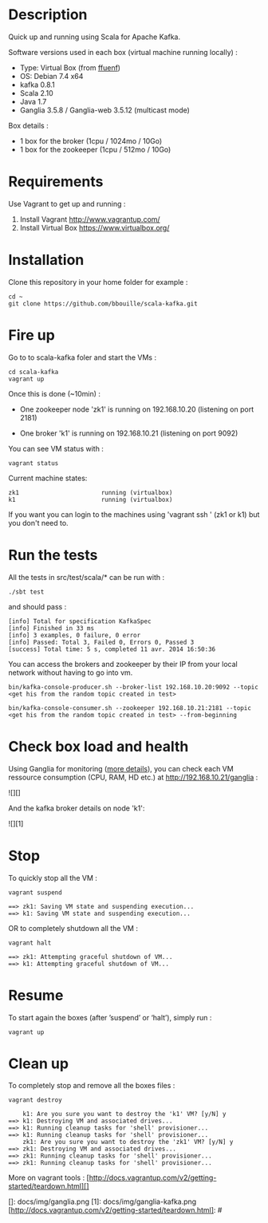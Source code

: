 # Description

Quick up and running using Scala for Apache Kafka.

Software versions used in each box (virtual machine running locally) :

-   Type: Virtual Box (from [ffuenf][])
-   OS: Debian 7.4 x64
-   kafka 0.8.1
-   Scala 2.10
-   Java 1.7
-   Ganglia 3.5.8 / Ganglia-web 3.5.12 (multicast mode)

Box details :

-   1 box for the broker (1cpu / 1024mo / 10Go)
-   1 box for the zookeeper (1cpu / 512mo / 10Go)

# Requirements

Use Vagrant to get up and running :

1.  Install Vagrant <http://www.vagrantup.com/>
2.  Install Virtual Box <https://www.virtualbox.org/>

# Installation

Clone this repository in your home folder for example :

    cd ~
    git clone https://github.com/bbouille/scala-kafka.git

# Fire up

Go to to scala-kafka foler and start the VMs :

    cd scala-kafka
    vagrant up

Once this is done (\~10min) :

-   One zookeeper node 'zk1' is running on 192.168.10.20 (listening on
    port 2181)

-   One broker 'k1' is running on 192.168.10.21 (listening on port 9092)

You can see VM status with :

    vagrant status

Current machine states:

    zk1                       running (virtualbox)
    k1                        running (virtualbox)

If you want you can login to the machines using 'vagrant ssh ' (zk1 or
k1) but you don't need to.

# Run the tests

All the tests in src/test/scala/\* can be run with :

    ./sbt test 

and should pass :

    [info] Total for specification KafkaSpec
    [info] Finished in 33 ms
    [info] 3 examples, 0 failure, 0 error
    [info] Passed: Total 3, Failed 0, Errors 0, Passed 3
    [success] Total time: 5 s, completed 11 avr. 2014 16:50:36

You can access the brokers and zookeeper by their IP from your local
network without having to go into vm.

    bin/kafka-console-producer.sh --broker-list 192.168.10.20:9092 --topic <get his from the random topic created in test>

    bin/kafka-console-consumer.sh --zookeeper 192.168.10.21:2181 --topic <get his from the random topic created in test> --from-beginning

# Check box load and health

Using Ganglia for monitoring ([more details][]), you can check each VM
ressource consumption (CPU, RAM, HD etc.) at
<http://192.168.10.21/ganglia> :

![][]

And the kafka broker details on node 'k1':

![][1]

# Stop

To quickly stop all the VM :

    vagrant suspend

    ==> zk1: Saving VM state and suspending execution...
    ==> k1: Saving VM state and suspending execution...

OR to completely shutdown all the VM :

    vagrant halt

    ==> zk1: Attempting graceful shutdown of VM...
    ==> k1: Attempting graceful shutdown of VM...

# Resume 

To start again the boxes (after ’suspend’ or ‘halt’), simply run :

    vagrant up

# Clean up

To completely stop and remove all the boxes files :

    vagrant destroy

        k1: Are you sure you want to destroy the 'k1' VM? [y/N] y
    ==> k1: Destroying VM and associated drives...
    ==> k1: Running cleanup tasks for 'shell' provisioner...
    ==> k1: Running cleanup tasks for 'shell' provisioner...
        zk1: Are you sure you want to destroy the 'zk1' VM? [y/N] y
    ==> zk1: Destroying VM and associated drives...
    ==> zk1: Running cleanup tasks for 'shell' provisioner...
    ==> zk1: Running cleanup tasks for 'shell' provisioner...

More on vagrant tools :
[http://docs.vagrantup.com/v2/getting-started/teardown.html][]

  [ffuenf]: https://vagrantcloud.com/ffuenf
  [more details]: http://ganglia.sourceforge.net/
  []: docs/img/ganglia.png
  [1]: docs/img/ganglia-kafka.png
  [http://docs.vagrantup.com/v2/getting-started/teardown.html]: #
